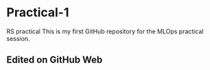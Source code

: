 # Practical-1
RS practical
This is my first GitHub repository for the MLOps practical session.
## Edited on GitHub Web
